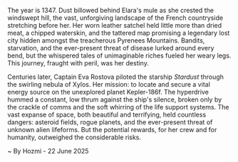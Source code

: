 
The year is 1347.  Dust billowed behind Elara's mule as she crested the windswept hill, the vast, unforgiving landscape of the French countryside stretching before her.  Her worn leather satchel held little more than dried meat, a chipped waterskin, and the tattered map promising a legendary lost city hidden amongst the treacherous Pyrenees Mountains. Bandits, starvation, and the ever-present threat of disease lurked around every bend, but the whispered tales of unimaginable riches fueled her weary legs. This journey, fraught with peril, was her destiny.

Centuries later, Captain Eva Rostova piloted the starship *Stardust* through the swirling nebula of Xylos.  Her mission: to locate and secure a vital energy source on the unexplored planet Kepler-186f.  The hyperdrive hummed a constant, low thrum against the ship's silence, broken only by the crackle of comms and the soft whirring of the life support systems.  The vast expanse of space, both beautiful and terrifying, held countless dangers: asteroid fields, rogue planets, and the ever-present threat of unknown alien lifeforms.  But the potential rewards, for her crew and for humanity, outweighed the considerable risks.

~ By Hozmi - 22 June 2025
